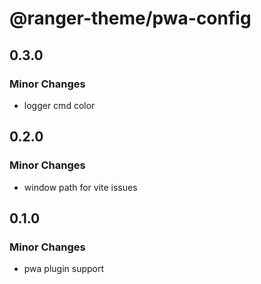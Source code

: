 # @ranger-theme/pwa-config

## 0.3.0

### Minor Changes

- logger cmd color

## 0.2.0

### Minor Changes

- window path for vite issues

## 0.1.0

### Minor Changes

- pwa plugin support
